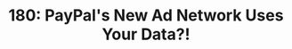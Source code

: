 ---
title: "180: PayPal's New Ad Network Uses Your Data?!"
description: "Episode 180: PayPal is launching a new ad service fed from existing user data, Raivo's latest update nukes your 2FA seeds, \"The Largest Botnet Ever,\" and more!"
datePublished: 2024-06-02
dateUpdated: 2024-06-02
linkForum: "https://discuss.techlore.tech/t/paypals-new-ad-network-uses-your-data/8798"
linkYouTube: "https://www.youtube.com/watch?v=bMzeW_P3yrY"
linkdOdysee: "https://odysee.com/@surveillancereport:2/paypal's-new-ad-network-uses-your-data-!:e"
tags: [ "SR", "PayPal" ]
---